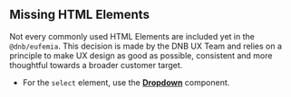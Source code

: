 ## Missing HTML Elements

Not every commonly used HTML Elements are included yet in the `@dnb/eufemia`. This decision is made by the DNB UX Team and relies on a principle to make UX design as good as possible, consistent and more thoughtful towards a broader customer target.

- For the `select` element, use the [**Dropdown**](/uilib/components/dropdown) component.
